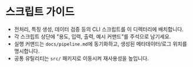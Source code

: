 # 스크립트 가이드

- 전처리, 특징 생성, 데이터 검증 등의 CLI 스크립트를 이 디렉터리에 배치합니다.
- 각 스크립트 상단에 "용도, 입력, 출력, 예시 커맨드"를 주석으로 남기세요.
- 실행 커맨드는 `docs/pipeline.md`에 동기화하고, 생성된 메타데이터/로그 위치를 명시합니다.
- 공통 유틸리티는 `src/` 패키지로 이동시켜 재사용성을 높입니다.
